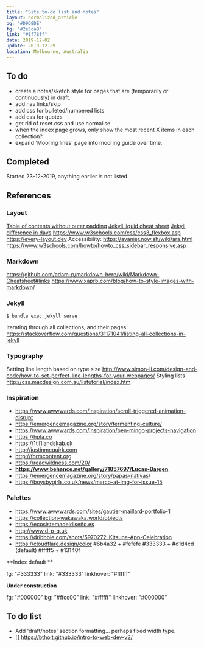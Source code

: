 ```yaml
---
title: "Site to-do list and notes"
layout: normalized_article
bg: "#D9D8DE"
fg: "#2e5ca9"
link: "#1f78ff"
date: 2019-12-02
update: 2019-12-29
location: Melbourne, Australia
---
```

## To do

* create a notes/sketch style for pages that are (temporarily or continuously) in draft.
* add nav links/skip
* add css for bulleted/numbered lists
* add css for quotes
* get rid of reset.css and use normalise.
* when the index page grows, only show the most recent X items in each collection?
* expand 'Mooring lines' page into mooring guide over time.

## Completed
Started 23-12-2019, anything earlier is not listed.

## References

### Layout

[Table of contents without outer padding](https://css-tricks.com/table-borders-inside/)
[Jekyll liquid cheat sheet](https://gist.github.com/JJediny/a466eed62cee30ad45e2)
[Jekyll difference in days](https://stackoverflow.com/questions/31340018/get-the-difference-in-days-between-two-dates-in-jekyll)
<https://www.w3schools.com/css/css3_flexbox.asp>
<https://every-layout.dev>
Accessibility: <https://avanier.now.sh/wiki/ara.html>
<https://www.w3schools.com/howto/howto_css_sidebar_responsive.asp>

### Markdown
<https://github.com/adam-p/markdown-here/wiki/Markdown-Cheatsheet#links>
<https://www.xaprb.com/blog/how-to-style-images-with-markdown/>

### Jekyll
    $ bundle exec jekyll serve

Iterating through all collections, and their pages.
<https://stackoverflow.com/questions/31171041/listing-all-collections-in-jekyll>

### Typography
Setting line length based on type size
<http://www.simon-li.com/design-and-code/how-to-set-perfect-line-lengths-for-your-webpages/>
Styling lists
<http://css.maxdesign.com.au/listutorial/index.htm>

### Inspiration
- <https://www.awwwards.com/inspiration/scroll-triggered-animation-disrupt>
- <https://emergencemagazine.org/story/fermenting-culture/>
- <https://www.awwwards.com/inspiration/ben-mingo-projects-navigation>
- <https://hpla.co>
- <https://1til1landskab.dk>
- <http://justinmcguirk.com>
- <http://formcontent.org>
- <https://readwildness.com/20/>
- **<https://www.behance.net/gallery/71857697/Lucas-Bargen>**
- <https://emergencemagazine.org/story/papas-nativas/>
- <https://boysbygirls.co.uk/news/marco-at-img-for-issue-15>

### Palettes

- <https://www.awwwards.com/sites/gautier-maillard-portfolio-1>
- <https://collection-wakawaka.world/objects>
- <https://ecosistemadeldiseño.es>
- <http://www.d-p-q.uk>
- <https://dribbble.com/shots/5970272-Kitsune-App-Celebration>
- <https://cloudflare.design/color>
#6b4a32 + #fefefe
#333333 + #d1d4cd (default)
#fffff5 + #13140f

**Index default **

fg:   "#333333"
link: "#333333"
linkhover: "#ffffff"

**Under construction**

fg: "#000000"
bg: "#ffcc00"
link: "#ffffff"
linkhover: "#000000"

## To do list
- Add 'draft/notes' section formatting... perhaps fixed width type.
- [] <https://btholt.github.io/intro-to-web-dev-v2/>
